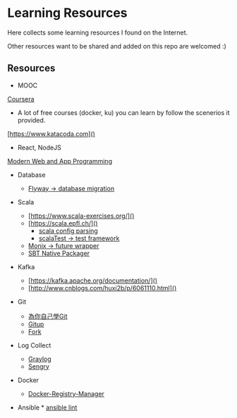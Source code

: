 # Learning Resources
Here collects some learning resources I found on the Internet.

Other resources want to be shared and added on this repo are welcomed :)


## Resources
* MOOC

[Coursera](https://www.coursera.org)

* A lot of free courses (docker, ku) you can learn by follow the scenerios it provided.

[https://www.katacoda.com]()

* React, NodeJS

[Modern Web and App Programming](https://nthu-datalab.github.io/ss/index.html)
 
* Database
	* [Flyway -> database migration](https://flywaydb.org/)
 
* Scala
	* [https://www.scala-exercises.org/]()
	* [https://scala.epfl.ch/]()
        * [scala config parsing](https://github.com/pureconfig/pureconfig)
        * [scalaTest -> test framework](http://www.scalatest.org/)
	* [Monix -> future wrapper](https://monix.io/)
	* [SBT Native Packager](https://github.com/sbt/sbt-native-packager)

* Kafka
	* [https://kafka.apache.org/documentation/]()
	* [http://www.cnblogs.com/huxi2b/p/6061110.html]()


* Git
	* [為你自己學Git](http://gitbook.tw/)
	* [Gitup](http://gitup.co/)
	* [Fork](https://git-fork.com/)

* Log Collect
	* [Graylog](https://www.graylog.org/)
	* [Sengry](https://docs.sentry.io/)

* Docker
	* [Docker-Registry-Manager](https://github.com/snagles/docker-registry-manager)

* Ansible
        * [ansible lint](https://github.com/willthames/ansible-lint)
